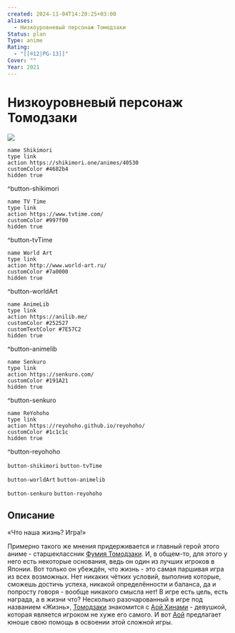 ```yaml
---
created: 2024-11-04T14:20:25+03:00
aliases:
  - Низкоуровневый персонаж Томодзаки
Status: plan
Type: anime
Rating:
  - "[[®️12|PG-13]]"
Cover: ""
Year: 2021
---
```


# Низкоуровневый персонаж Томодзаки

![](https://nyaa.shikimori.one/uploads/poster/animes/40530/04b57e0e51230fc29792ab85de29e02f.jpeg)

```button
name Shikimori
type link
action https://shikimori.one/animes/40530
customColor #4682b4
hidden true
```
^button-shikimori

```button
name TV Time
type link
action https://www.tvtime.com/
customColor #997f00
hidden true
```
^button-tvTime

```button
name World Art
type link
action http://www.world-art.ru/
customColor #7a0000
hidden true
```
^button-worldArt

```button
name AnimeLib
type link
action https://anilib.me/
customColor #252527
customTextColor #7E57C2
hidden true
```
^button-animelib

```button
name Senkuro
type link
action https://senkuro.com/
customColor #191A21
hidden true
```
^button-senkuro

```button
name ReYohoho
type link
action https://reyohoho.github.io/reyohoho/
customColor #1c1c1c
hidden true
```
^button-reyohoho

`button-shikimori` `button-tvTime`

`button-worldArt` `button-animelib`

`button-senkuro` `button-reyohoho`

## Описание

«Что наша жизнь? Игра!» 

Примерно такого же мнения придерживается и главный герой этого аниме - старшеклассник [Фумия Томодзаки](https://shikimori.one/characters/165743-fumiya-tomozaki). И, в общем-то, для этого у него есть некоторые основания, ведь он один из лучших игроков в Японии. Вот только он убеждён, что жизнь - это самая паршивая игра из всех возможных. Нет никаких чётких условий, выполнив которые, сможешь достичь успеха, никакой определённости и баланса, да и попросту говоря - вообще никакого смысла нет! В игре есть цель, есть награда, а в жизни что? Несколько разочарованный в игре под названием «Жизнь», [Томодзаки](https://shikimori.one/characters/165743-fumiya-tomozaki) знакомится с [Аой Хинами](https://shikimori.one/characters/156676-aoi-hinami) - девушкой, которая является игроком не хуже его самого. И вот [Аой](https://shikimori.one/characters/156676-aoi-hinami) предлагает юноше свою помощь в освоении этой сложной игры.
